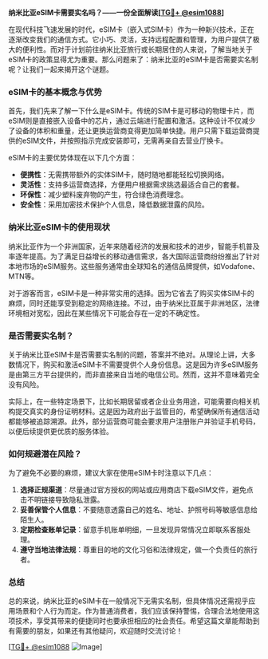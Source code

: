**纳米比亚eSIM卡需要实名吗？——一份全面解读[[TG💪+ @esim1088](https://t.me/s/esim1088)]**

在现代科技飞速发展的时代，eSIM卡（嵌入式SIM卡）作为一种新兴技术，正在逐渐改变我们的通信方式。它小巧、灵活，支持远程配置和管理，为用户提供了极大的便利性。而对于计划前往纳米比亚旅行或长期居住的人来说，了解当地关于eSIM卡的政策显得尤为重要。那么问题来了：纳米比亚的eSIM卡是否需要实名制呢？让我们一起来揭开这个谜题。

### eSIM卡的基本概念与优势

首先，我们先来了解一下什么是eSIM卡。传统的SIM卡是可移动的物理卡片，而eSIM则是直接嵌入设备中的芯片，通过云端进行配置和激活。这种设计不仅减少了设备的体积和重量，还让更换运营商变得更加简单快捷。用户只需下载运营商提供的eSIM文件，并按照指示完成安装即可，无需再亲自去营业厅换卡。

eSIM卡的主要优势体现在以下几个方面：
- **便携性**：无需携带额外的实体SIM卡，随时随地都能轻松切换网络。
- **灵活性**：支持多运营商选择，方便用户根据需求挑选最适合自己的套餐。
- **环保性**：减少塑料废弃物的产生，符合绿色消费理念。
- **安全性**：采用加密技术保护个人信息，降低数据泄露的风险。

### 纳米比亚eSIM卡的使用现状

纳米比亚作为一个非洲国家，近年来随着经济的发展和技术的进步，智能手机普及率逐年提高。为了满足日益增长的移动通信需求，各大国际运营商纷纷推出了针对本地市场的eSIM服务。这些服务通常由全球知名的通信品牌提供，如Vodafone、MTN等。

对于游客而言，eSIM卡是一种非常实用的选择。因为它省去了购买实体SIM卡的麻烦，同时还能享受到稳定的网络连接。不过，由于纳米比亚属于非洲地区，法律环境相对宽松，因此在某些情况下可能会存在一定的不确定性。

### 是否需要实名制？

关于纳米比亚eSIM卡是否需要实名制的问题，答案并不绝对。从理论上讲，大多数情况下，购买和激活eSIM卡不需要提供个人身份信息。这是因为许多eSIM服务是由第三方平台提供的，而非直接来自当地的电信公司。然而，这并不意味着完全没有风险。

实际上，在一些特定场景下，比如长期居留或者企业业务用途，可能需要向相关机构提交真实的身份证明材料。这是因为政府出于监管目的，希望确保所有通信活动都能够被追踪溯源。此外，部分运营商可能会要求用户注册账户并验证手机号码，以便后续提供更优质的服务体验。

### 如何规避潜在风险？

为了避免不必要的麻烦，建议大家在使用eSIM卡时注意以下几点：
1. **选择正规渠道**：尽量通过官方授权的网站或应用商店下载eSIM文件，避免点击不明链接导致隐私泄露。
2. **妥善保管个人信息**：不要随意透露自己的姓名、地址、护照号码等敏感信息给陌生人。
3. **定期检查账单记录**：留意手机账单明细，一旦发现异常情况立即联系客服处理。
4. **遵守当地法律法规**：尊重目的地的文化习俗和法律规定，做一个负责任的旅行者。

### 总结

总的来说，纳米比亚的eSIM卡在一般情况下无需实名制，但具体情况还需视乎应用场景和个人行为而定。作为普通消费者，我们应该保持警惕，合理合法地使用这项技术，享受其带来的便捷同时也要承担相应的社会责任。希望这篇文章能帮助到有需要的朋友，如果还有其他疑问，欢迎随时交流讨论！

[[TG💪+ @esim1088](https://t.me/s/esim1088) ![Image](https://i.postimg.cc/4NQfJmqS/Snipaste-2025-05-13-00-14-12.png)]